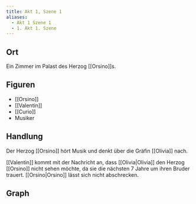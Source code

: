 ```yaml
---
title: Akt 1, Szene 1
aliases:
  - Akt 1 Szene 1
  - 1. Akt 1. Szene
---
```

## Ort
Ein Zimmer im Palast des Herzog [[Orsino]]s.

## Figuren
- [[Orsino]]
- [[Valentin]]
- [[Curio]]
- Musiker

## Handlung
Der Herzog [[Orsino]] hört Musik und denkt über die Gräfin [[Olivia]] nach.

[[Valentin]] kommt mit der Nachricht an, dass [[Olivia|Olivia]] den Herzog [[Orsino]] nicht sehen möchte, da sie die nächsten 7 Jahre um ihren Bruder trauert. [[Orsino|Orsino]] lässt sich nicht abschrecken.

## Graph
<iframe id="graphiframe" width=100% height=550 style="border: 0"></iframe>

<script>
var iframe = document.getElementById('graphiframe');
iframe.src = 'https://catchears.github.io/was-ihr-wollt-graphs/act-1/act-1-scene-1-' + document.documentElement.getAttribute('saved-theme');
</script>